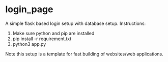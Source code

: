 # login_page
A simple flask based login setup with database setup.
Instructions:
1) Make sure python and pip are installed
2) pip install -r requirement.txt
3) python3 app.py 

Note this setup is a template for fast building of websites/web applications.
